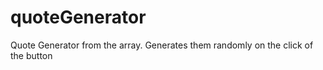 # quoteGenerator
Quote Generator from the array. Generates them randomly on the click of the button
